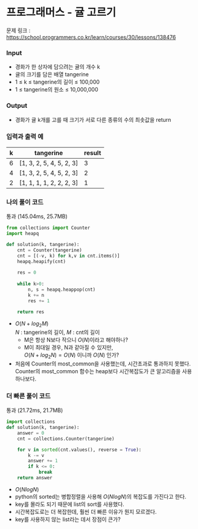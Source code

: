 # 프로그래머스 - 귤 고르기

문제 링크 : https://school.programmers.co.kr/learn/courses/30/lessons/138476
<br>


### **Input**
- 경화가 한 상자에 담으려는 귤의 개수 k
- 귤의 크기를 담은 배열 tangerine
- 1 ≤ k ≤ tangerine의 길이 ≤ 100,000
- 1 ≤ tangerine의 원소 ≤ 10,000,000

### **Output**
- 경화가 귤 k개를 고를 때 크기가 서로 다른 종류의 수의 최솟값을 return

### **입력과 출력 예**
| k | tangerine | result |
|---|---|--------|
| 6 | [1, 3, 2, 5, 4, 5, 2, 3]	| 3 |
| 4 | [1, 3, 2, 5, 4, 5, 2, 3]	| 2 |
| 2 | [1, 1, 1, 1, 2, 2, 2, 3]	| 1 |



### **나의 풀이 코드**
통과 (145.04ms, 25.7MB)
```python
from collections import Counter
import heapq

def solution(k, tangerine):
    cnt = Counter(tangerine)
    cnt = [(-v, k) for k,v in cnt.items()]
    heapq.heapify(cnt)
    
    res = 0
    
    while k>0:
        n, s = heapq.heappop(cnt)
        k += n
        res += 1
    
    return res
```
- $O(N + log_2M)$<br>
$N$ : tangerine의 길이, $M$ : cnt의 길이
  - M은 항상 N보다 작으니 $O(N)$이라고 해야하나? 
  - M이 최대일 경우, N과 같아질 수 있지만, <br>$O(N + log_2N) = O(N)$ 이니까 $O(N)$ 인가? 
- 처음에 Counter의 most_common을 사용했는데, 시간초과로 통과하지 못했다. Counter의 most_common 함수는 heap보다 시간복잡도가 큰 알고리즘을 사용하나보다. 
  
### **더 빠른 풀이 코드**
통과 (21.72ms, 21.7MB)
```python
import collections
def solution(k, tangerine):
    answer = 0
    cnt = collections.Counter(tangerine)

    for v in sorted(cnt.values(), reverse = True):
        k -= v
        answer += 1
        if k <= 0:
            break
    return answer
```
- $O(NlogN)$
- python의 sorted는 병합정렬을 사용해 $O(NlogN)$의 복잡도를 가진다고 한다. 
- key를 몰라도 되기 때문에 list의 sort를 사용했다. 
- 시간복잡도로는 더 복잡한데, 훨씬 더 빠른 이유가 뭔지 모르겠다. 
- key를 사용하지 않는 list라는 데서 장점이 큰가? 